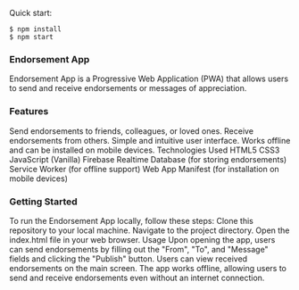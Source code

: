 Quick start:

```
$ npm install
$ npm start
```

### Endorsement App

Endorsement App is a Progressive Web Application (PWA) that allows users to send and receive endorsements or messages of appreciation.

### Features

Send endorsements to friends, colleagues, or loved ones.
Receive endorsements from others.
Simple and intuitive user interface.
Works offline and can be installed on mobile devices.
Technologies Used
HTML5
CSS3
JavaScript (Vanilla)
Firebase Realtime Database (for storing endorsements)
Service Worker (for offline support)
Web App Manifest (for installation on mobile devices)

### Getting Started

To run the Endorsement App locally, follow these steps:
Clone this repository to your local machine.
Navigate to the project directory.
Open the index.html file in your web browser.
Usage
Upon opening the app, users can send endorsements by filling out the "From", "To", and "Message" fields and clicking the "Publish" button.
Users can view received endorsements on the main screen.
The app works offline, allowing users to send and receive endorsements even without an internet connection.
